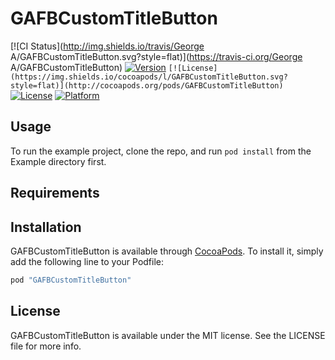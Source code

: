 # GAFBCustomTitleButton

[![CI Status](http://img.shields.io/travis/George A/GAFBCustomTitleButton.svg?style=flat)](https://travis-ci.org/George A/GAFBCustomTitleButton)
[![Version](https://img.shields.io/cocoapods/v/GAFBCustomTitleButton.svg?style=flat)](http://cocoapods.org/pods/GAFBCustomTitleButton)
```[![License](https://img.shields.io/cocoapods/l/GAFBCustomTitleButton.svg?style=flat)](http://cocoapods.org/pods/GAFBCustomTitleButton) ```
[![License](http://img.shields.io/badge/license-MIT-blue.svg)](http://opensource.org/licenses/MIT)
[![Platform](https://img.shields.io/cocoapods/p/GAFBCustomTitleButton.svg?style=flat)](http://cocoapods.org/pods/GAFBCustomTitleButton)

## Usage

To run the example project, clone the repo, and run `pod install` from the Example directory first.

## Requirements

## Installation

GAFBCustomTitleButton is available through [CocoaPods](http://cocoapods.org). To install
it, simply add the following line to your Podfile:

```ruby
pod "GAFBCustomTitleButton"
```

## License

GAFBCustomTitleButton is available under the MIT license. See the LICENSE file for more info.
